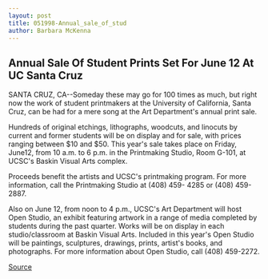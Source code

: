 ```yaml
---
layout: post
title: 051998-Annual_sale_of_stud
author: Barbara McKenna
---
```


## Annual Sale Of Student Prints Set For June 12 At UC Santa Cruz

SANTA CRUZ, CA--Someday these may go for 100 times as much, but right now the work of student printmakers at the University of California, Santa Cruz, can be had for a mere song at the Art Department's annual print sale.

Hundreds of original etchings, lithographs, woodcuts, and linocuts by current and former students will be on display and for sale, with prices ranging between $10 and $50. This year's sale takes place on Friday, June12, from 10 a.m. to 6 p.m. in the Printmaking Studio, Room G-101, at UCSC's Baskin Visual Arts complex.

Proceeds benefit the artists and UCSC's printmaking program. For more information, call the Printmaking Studio at (408) 459- 4285 or (408) 459-2887.

Also on June 12, from noon to 4 p.m., UCSC's Art Department will host Open Studio, an exhibit featuring artwork in a range of media completed by students during the past quarter. Works will be on display in each studio/classroom at Baskin Visual Arts. Included in this year's Open Studio will be paintings, sculptures, drawings, prints, artist's books, and photographs. For more information about Open Studio, call (408) 459-2272.

[Source](http://www1.ucsc.edu/news_events/press_releases/archive/97-98/05-98/051998-Annual_sale_of_stud.html "Permalink to 051998-Annual_sale_of_stud")